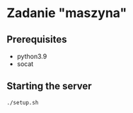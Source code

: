 # Zadanie "maszyna"

## Prerequisites

- python3.9
- socat

## Starting the server

```sh
./setup.sh
```
